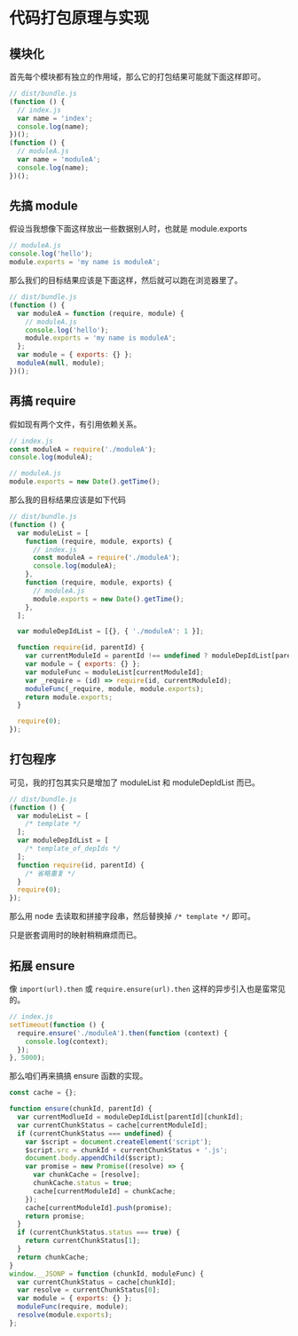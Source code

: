 # 代码打包原理与实现

## 模块化

首先每个模块都有独立的作用域，那么它的打包结果可能就下面这样即可。

```js
// dist/bundle.js
(function () {
  // index.js
  var name = 'index';
  console.log(name);
})();
(function () {
  // moduleA.js
  var name = 'moduleA';
  console.log(name);
})();
```

## 先搞 module

假设当我想像下面这样放出一些数据别人时，也就是 module.exports

```js
// moduleA.js
console.log('hello');
module.exports = 'my name is moduleA';
```

那么我们的目标结果应该是下面这样，然后就可以跑在浏览器里了。

```js
// dist/bundle.js
(function () {
  var moduleA = function (require, module) {
    // moduleA.js
    console.log('hello');
    module.exports = 'my name is moduleA';
  };
  var module = { exports: {} };
  moduleA(null, module);
})();
```

## 再搞 require

假如现有两个文件，有引用依赖关系。

```js
// index.js
const moduleA = require('./moduleA');
console.log(moduleA);

// moduleA.js
module.exports = new Date().getTime();
```

那么我的目标结果应该是如下代码

```js
// dist/bundle.js
(function () {
  var moduleList = [
    function (require, module, exports) {
      // index.js
      const moduleA = require('./moduleA');
      console.log(moduleA);
    },
    function (require, module, exports) {
      // moduleA.js
      module.exports = new Date().getTime();
    },
  ];

  var moduleDepIdList = [{}, { './moduleA': 1 }];

  function require(id, parentId) {
    var currentModuleId = parentId !== undefined ? moduleDepIdList[parentId][id] : id;
    var module = { exports: {} };
    var moduleFunc = moduleList[currentModuleId];
    var _require = (id) => require(id, currentModuleId);
    moduleFunc(_require, module, module.exports);
    return module.exports;
  }

  require(0);
});
```

## 打包程序

可见，我的打包其实只是增加了 moduleList 和 moduleDepIdList 而已。

```js
// dist/bundle.js
(function () {
  var moduleList = [
    /* template */
  ];
  var moduleDepIdList = [
    /* template_of_depIds */
  ];
  function require(id, parentId) {
    /* 省略重复 */
  }
  require(0);
});
```

那么用 node 去读取和拼接字段串，然后替换掉 `/* template */` 即可。

只是嵌套调用时的映射稍稍麻烦而已。

## 拓展 ensure

像 `import(url).then` 或 `require.ensure(url).then` 这样的异步引入也是蛮常见的。

```js
// index.js
setTimeout(function () {
  require.ensure('./moduleA').then(function (context) {
    console.log(context);
  });
}, 5000);
```

那么咱们再来搞搞 ensure 函数的实现。

```js
const cache = {};

function ensure(chunkId, parentId) {
  var currentModlueId = moduleDepIdList[parentId][chunkId];
  var currentChunkStatus = cache[currentModuleId];
  if (currentChunkStatus === undefined) {
    var $script = document.createElement('script');
    $script.src = chunkId + currentChunkStatus + '.js';
    document.body.appendChild($script);
    var promise = new Promise((resolve) => {
      var chunkCache = [resolve];
      chunkCache.status = true;
      cache[currentModuleId] = chunkCache;
    });
    cache[currentModuleId].push(promise);
    return promise;
  }
  if (currentChunkStatus.status === true) {
    return currentChunkStatus[1];
  }
  return chunkCache;
}
window.__JSONP = function (chunkId, moduleFunc) {
  var currentChunkStatus = cache[chunkId];
  var resolve = currentChunkStatus[0];
  var module = { exports: {} };
  moduleFunc(require, module);
  resolve(module.exports);
};
```
